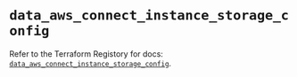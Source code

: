 # `data_aws_connect_instance_storage_config`

Refer to the Terraform Registory for docs: [`data_aws_connect_instance_storage_config`](https://www.terraform.io/docs/providers/aws/d/connect_instance_storage_config).
